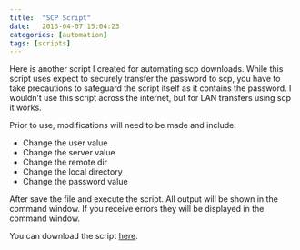 ```yaml
---
title:  "SCP Script"
date:   2013-04-07 15:04:23
categories: [automation]
tags: [scripts]
---
```

Here is another script I created for automating scp downloads.  While this script uses expect to securely transfer the password to scp, you have to take precautions to safeguard the script itself as it contains the password.  I wouldn’t use this script across the internet, but for LAN transfers using scp it works.
  
Prior to use, modifications will need to be made and include:

* Change the user value<br>
* Change the server value<br>
* Change the remote dir<br>
* Change the local directory<br>
* Change the password value<br>
 

After save the file and execute the script.  All output will be shown in the command window. If you receive errors they will be displayed in the command window.

You can download the script [here](https://ashby.keybase.pub/Blog/Scripts/scptransfer.sh).

